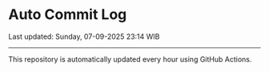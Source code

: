 # Auto Commit Log

Last updated: Sunday, 07-09-2025 23:14 WIB

---

This repository is automatically updated every hour using GitHub Actions.
